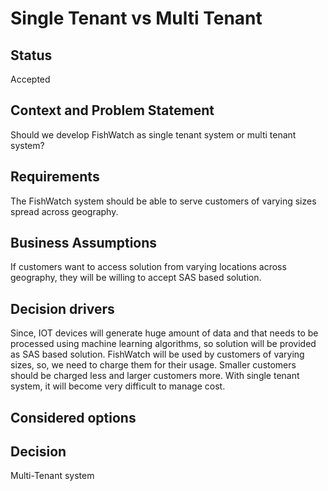 # Single Tenant vs Multi Tenant
## Status
Accepted
## Context and Problem Statement
Should we develop FishWatch as single tenant system or multi tenant system?
## Requirements
The FishWatch system should be able to serve customers of varying sizes spread across geography. 
## Business Assumptions
If customers want to access solution from varying locations across geography, they will be willing to accept SAS based solution.
## Decision drivers
Since, IOT devices will generate huge amount of data and that needs to be processed using machine learning algorithms, so solution will be provided as SAS based solution. FishWatch will be used by customers of varying sizes, so, we need to charge them for their usage. Smaller customers should be charged less and larger customers more. With single tenant system, it will become very difficult to manage cost. 
## Considered options

## Decision
Multi-Tenant system

